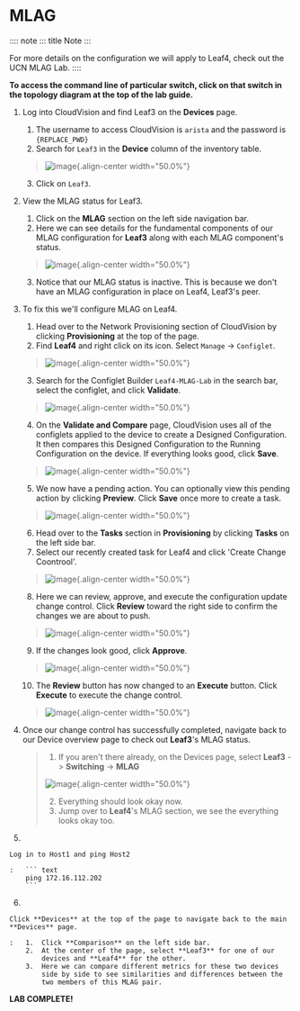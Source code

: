 # MLAG

:::: note
::: title
Note
:::

For more details on the configuration we will apply to Leaf4, check out
the UCN MLAG Lab.
::::

**To access the command line of particular switch, click on that switch
in the topology diagram at the top of the lab guide.**

1.  Log into CloudVision and find Leaf3 on the **Devices** page.

    1.  The username to access CloudVision is `arista` and the password
        is `{REPLACE_PWD}`
    2.  Search for `Leaf3` in the **Device** column of the inventory
        table.

    > ![image](images/cvp-mlag/mlag-leaf3-inventory-table.png){.align-center
    > width="50.0%"}

    3.  Click on `Leaf3`.

2.  View the MLAG status for Leaf3.

    1.  Click on the **MLAG** section on the left side navigation bar.
    2.  Here we can see details for the fundamental components of our
        MLAG configuration for **Leaf3** along with each MLAG
        component\'s status.

    > ![image](images/cvp-mlag/leaf3-mlag-overview-pre.png){.align-center
    > width="50.0%"}

    3.  Notice that our MLAG status is inactive. This is because we
        don\'t have an MLAG configuration in place on Leaf4, Leaf3\'s
        peer.

3.  To fix this we\'ll configure MLAG on Leaf4.

    1.  Head over to the Network Provisioning section of CloudVision by
        clicking **Provisioning** at the top of the page.
    2.  Find **Leaf4** and right click on its icon. Select `Manage` -\>
        `Configlet`.

    > ![image](images/cvp-mlag/leaf4-manage-configlet.png){.align-center
    > width="50.0%"}

    3.  Search for the Configlet Builder `Leaf4-MLAG-Lab` in the search
        bar, select the configlet, and click **Validate**.

    > ![image](images/cvp-mlag/mlag-leaf4-add-configlet.png){.align-center
    > width="50.0%"}

    4.  On the **Validate and Compare** page, CloudVision uses all of
        the configlets applied to the device to create a Designed
        Configuration. It then compares this Designed Configuration to
        the Running Configuration on the device. If everything looks
        good, click **Save**.

    > ![image](images/cvp-mlag/mlag-leaf4-validate-and-compare.png){.align-center
    > width="50.0%"}

    5.  We now have a pending action. You can optionally view this
        pending action by clicking **Preview**. Click **Save** once more
        to create a task.

    > ![image](images/cvp-mlag/mlag-leaf4-pending-task.png){.align-center
    > width="50.0%"}

    6.  Head over to the **Tasks** section in **Provisioning** by
        clicking **Tasks** on the left side bar.
    7.  Select our recently created task for Leaf4 and click \'Create
        Change Coontrool\'.

    > ![image](images/cvp-mlag/leaf4-mlag-create-cc.png){.align-center
    > width="50.0%"}

    8.  Here we can review, approve, and execute the configuration
        update change control. Click **Review** toward the right side to
        confirm the changes we are about to push.

    > ![image](images/cvp-mlag/leaf4-mlag-cc.png){.align-center
    > width="50.0%"}

    9.  If the changes look good, click **Approve**.

    > ![image](images/cvp-mlag/leaf4-mlag-cc-review.png){.align-center
    > width="50.0%"}

    10. The **Review** button has now changed to an **Execute** button.
        Click **Execute** to execute the change control.

    > ![image](images/cvp-mlag/leaf4-mlag-cc-execute.png){.align-center
    > width="50.0%"}

4.  Once our change control has successfully completed, navigate back to
    our Device overview page to check out **Leaf3**\'s MLAG status.

    > 1.  If you aren\'t there already, on the Devices page, select
    >     **Leaf3** -\> **Switching** -\> **MLAG**
    >
    > ![image](images/cvp-mlag/leaf3-mlag-overview-post.png){.align-center
    > width="50.0%"}
    >
    > 2.  Everything should look okay now.
    > 3.  Jump over to **Leaf4**\'s MLAG section, we see the everything
    >     looks okay too.

5.  

    Log in to Host1 and ping Host2

    :   ``` text
        ping 172.16.112.202
        ```

6.  

    Click **Devices** at the top of the page to navigate back to the main **Devices** page.

    :   1.  Click **Comparison** on the left side bar.
        2.  At the center of the page, select **Leaf3** for one of our
            devices and **Leaf4** for the other.
        3.  Here we can compare different metrics for these two devices
            side by side to see similarities and differences between the
            two members of this MLAG pair.

**LAB COMPLETE!**
